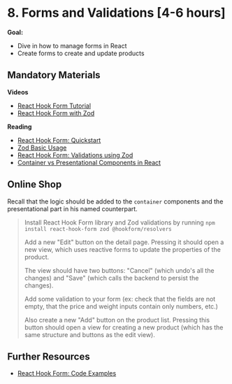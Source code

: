 # 8. Forms and Validations [4-6 hours]

**Goal:**
- Dive in how to manage forms in React
- Create forms to create and update products

## Mandatory Materials

**Videos**
- [React Hook Form Tutorial](https://youtu.be/RkXv4AXXC_4)
- [React Hook Form with Zod](https://youtu.be/cc_xmawJ8Kg)

**Reading**
- [React Hook Form: Quickstart](https://www.react-hook-form.com/get-started#Quickstart)
- [Zod Basic Usage](https://zod.dev/?id=basic-usage)
- [React Hook Form: Validations using Zod](https://dev.to/majiedo/using-zod-with-react-hook-form-using-typescript-1mgk)
- [Container vs Presentational Components in React](https://medium.com/@yassimortensen/container-vs-presentational-components-in-react-8eea956e1cea)


## Online Shop

Recall that the logic should be added to the `container` components and the presentational part in his named counterpart.
>
> Install React Hook Form library and Zod validations by running `npm install react-hook-form zod @hookform/resolvers`
> 
> Add a new "Edit" button on the detail page. Pressing it should open a new view, which uses reactive forms to update the properties of the product. 
> 
> The view should have two buttons: "Cancel" (which undo's all the changes) and "Save" (which calls the backend to persist the changes).
>
> Add some validation to your form (ex: check that the fields are not empty, that the price and weight inputs contain only numbers, etc.)
>
> Also create a new "Add" button on the product list. Pressing this button should open a view for creating a new product (which has the same structure and buttons as the edit view).

## Further Resources

- [React Hook Form: Code Examples](https://github.com/react-hook-form/react-hook-form/tree/master/examples)
